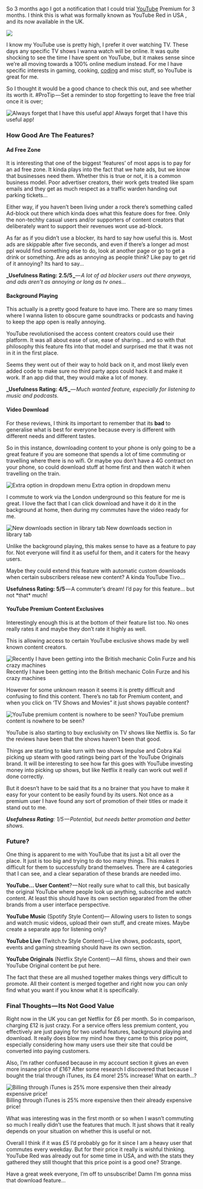 So 3 months ago I got a notification that I could trial [YouTube](https://hackernoon.com/tagged/youtube) Premium for 3 months. I think this is what was formally known as YouTube Red in USA , and its now available in the UK.

![](https://cdn-images-1.medium.com/max/1200/1*_OLgW1bBoWnQYXoXQUkpAA.png)

I know my YouTube use is pretty high, I prefer it over watching TV. These days any specific TV shows I wanna watch will be online. It was quite shocking to see the time I have spent on YouTube, but it makes sense since we’re all moving towards a 100% online medium instead. For me I have specific interests in gaming, cooking, [coding](https://hackernoon.com/tagged/coding) and misc stuff, so YouTube is great for me.

So I thought it would be a good chance to check this out, and see whether its worth it. #ProTip — Set a reminder to stop forgetting to leave the free trial once it is over;

![Always forget that I have this useful app!](https://cdn-images-1.medium.com/max/800/1*5hudkYLlk-VAKG8KVgV92w.png)
Always forget that I have this useful app!

### How Good Are The Features?

#### Ad Free Zone

It is interesting that one of the biggest ‘features’ of most apps is to pay for an ad free zone. It kinda plays into the fact that we hate ads, but we know that businesses need them. Whether this is true or not, it is a common business model. Poor advertiser creators, their work gets treated like spam emails and they get as much respect as a traffic warden handing out parking tickets…

Either way, if you haven’t been living under a rock there’s something called Ad-block out there which kinda does what this feature does for free. Only the non-techhy casual users and/or supporters of content creators that deliberately want to support their revenues wont use ad-block.

As far as if you didn’t use a blocker, its hard to say how useful this is. Most ads are skippable after five seconds, and even if there’s a longer ad most ppl would find something else to do, look at another page or go to get a drink or something. Are ads as annoying as people think? Like pay to get rid of it annoying? Its hard to say…

**_Usefulness Rating: 2.5/5 _**_— A lot of ad blocker users out there anyways, and ads aren’t as annoying or long as tv ones…_

#### Background Playing

This actually is a pretty good feature to have imo. There are so many times where I wanna listen to obscure game soundtracks or podcasts and having to keep the app open is really annoying.

YouTube revolutionised the access content creators could use their platform. It was all about ease of use, ease of sharing… and so with that philosophy this feature fits into that model and surprised me that it was not in it in the first place.

Seems they went out of their way to hold back on it, and most likely even added code to make sure no third party apps could hack it and make it work. If an app did that, they would make a lot of money.

**_Usefulness Rating: 4/5 _**_— Much wanted feature, especially for listening to music and podcasts._

#### Video Download

For these reviews, I think its important to remember that its **bad** to generalise what is best for everyone because every is different with different needs and different tastes.

So in this instance, downloading content to your phone is only going to be a great feature if you are someone that spends a lot of time commuting or travelling where there is no wifi. Or maybe you don’t have a 4G contract on your phone, so could download stuff at home first and then watch it when travelling on the train.

![Extra option in dropdown menu](https://cdn-images-1.medium.com/max/800/1*Dp0clVrO_RkD-shGLZTZGg.jpeg)
Extra option in dropdown menu

I commute to work via the London underground so this feature for me is great. I love the fact that I can click download and have it do it in the background at home, then during my commutes have the video ready for me.

![New downloads section in library tab](https://cdn-images-1.medium.com/max/800/1*XIJeXp8dx6PkoX1TYS8VDQ.jpeg)
New downloads section in library tab

Unlike the background playing, this makes sense to have as a feature to pay for. Not everyone will find it as useful for them, and it caters for the heavy users.

Maybe they could extend this feature with automatic custom downloads when certain subscribers release new content? A kinda YouTube Tivo…

**Usefulness Rating: 5/5** — A commuter’s dream! I’d pay for this feature… but not \*that\* much!

#### YouTube Premium Content Exclusives

Interestingly enough this is at the bottom of their feature list too. No ones really rates it and maybe they don’t rate it highly as well.

This is allowing access to certain YouTube exclusive shows made by well known content creators.

![Recently I have been getting into the British mechanic Colin Furze and his crazy machines](https://cdn-images-1.medium.com/max/800/1*PqVd_6q1GfWsgdWuId99wg.png)
Recently I have been getting into the British mechanic Colin Furze and his crazy machines

However for some unknown reason it seems it is pretty difficult and confusing to find this content. There’s no tab for Premium content, and when you click on ‘TV Shows and Movies” it just shows payable content?

![YouTube premium content is nowhere to be seen?](https://cdn-images-1.medium.com/max/800/1*XzDIZK56MMm4pyNwtEwKYQ.png)
YouTube premium content is nowhere to be seen?

YouTube is also starting to buy exclusivity on TV shows like Netflix is. So far the reviews have been that the shows haven’t been that good.

Things are starting to take turn with two shows Impulse and Cobra Kai picking up steam with good ratings being part of the YouTube Originals brand. It will be interesting to see how far this goes with YouTube investing money into picking up shows, but like Netflix it really can work out well if done correctly.

But it doesn’t have to be said that its a no brainer that you have to make it easy for your content to be easily found by its users. Not once as a premium user I have found any sort of promotion of their titles or made it stand out to me.

**_Usefulness Rating_**_: 1/5 — Potential, but needs better promotion and better shows._

### Future?

One thing is apparent to me with YouTube that its just a bit all over the place. It just is too big and trying to do too many things. This makes it difficult for them to successfully brand themselves. There are 4 categories that I can see, and a clear separation of these brands are needed imo.

**YouTube… User Content**? — Not really sure what to call this, but basically the original YouTube where people look up anything, subscribe and watch content. At least this should have its own section separated from the other brands from a user interface perspective.

**YouTube Music** (Spotify Style Content)— Allowing users to listen to songs and watch music videos, upload their own stuff, and create mixes. Maybe create a separate app for listening only?

**YouTube Live** (Twitch.tv Style Content) — Live shows, podcasts, sport, events and gaming streaming should have its own section.

**YouTube Originals** (Netflix Style Content) — All films, shows and their own YouTube Original content be put here.

The fact that these are all mushed together makes things very difficult to promote. All their content is merged together and right now you can only find what you want if you know what it is specifically.

### Final Thoughts — Its Not Good Value

Right now in the UK you can get Netflix for £6 per month. So in comparison, charging £12 is just crazy. For a service offers less premium content, you effectively are just paying for two useful features, background playing and download. It really does blow my mind how they came to this price point, especially considering how many users use their site that could be converted into paying customers.

Also, I’m rather confused because in my account section it gives an even more insane price of £16? After some research I discovered that because I bought the trial through iTunes, its £4 more! 25% increase! What on earth…?

![Billing through iTunes is 25% more expensive then their already expensive price!](https://cdn-images-1.medium.com/max/800/1*8AaQ7vKk8zFEtrRjVcp3fA.png)
Billing through iTunes is 25% more expensive then their already expensive price!

What was interesting was in the first month or so when I wasn’t commuting so much I really didn’t use the features that much. It just shows that it really depends on your situation on whether this is useful or not.

Overall I think if it was £5 I’d probably go for it since I am a heavy user that commutes every weekday. But for their price it really is wishful thinking. YouTube Red was already out for some time in USA, and with the stats they gathered they still thought that this price point is a good one? Strange.

Have a great week everyone, I’m off to unsubscribe! Damn I’m gonna miss that download feature…